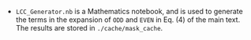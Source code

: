 - `LCC_Generator.nb` is a Mathematics notebook, and is used to generate the terms in the expansion of `ODD` and `EVEN` in Eq. (4) of the main text. The results are stored in `./cache/mask_cache`.